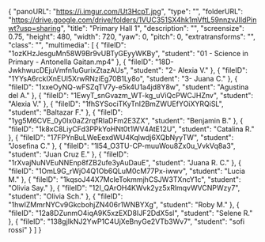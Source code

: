 {
      "panoURL": "https://i.imgur.com/Ut3HcpT.jpg",
      "type": "",
      "folderURL": "https://drive.google.com/drive/folders/1VUC351SX4hk1mVftL59nnzvJIIdPinwt?usp=sharing",
      "title": "Primary Hall 1",
      "description": "",
      "screensize": 0.75,
      "height": 480,
      "width": 720,
      "yaw": 0,
      "pitch": 0,
      "extratransforms": "",
      "class": "",
      "multimedia": [
         {
            "fileID": "1ozKHzJesguMn58W9Br9vUBTyGEyyWKBy",
            "student": "01 - Science in Primary - Antonella Gaitan.mp4"
         },
         {
            "fileID": "18D-JwkhwucDEjuVmfn1uGurixZtazAUs",
            "student": "2- Alexia V."
         },
         {
            "fileID": "1YYsA6rckIXnEUl5XrwRNziEg70B1Ly8o",
            "student": "3- Juana C."
         },
         {
            "fileID": "1xxeOyNQ-wFSZqTV7y-e5k4U1a4jd8Y8w",
            "student": "Agustina del A."
         },
         {
            "fileID": "1EwyT_snGvazm_WT-kg_uViQcPWCJHZnv",
            "student": "Alexia V."
         },
         {
            "fileID": "1fhSYSociTKyTnI2BmZWUEfYOiXYRQiSL",
            "student": "Baltazar F."
         },
         {
            "fileID": "1yg5M6CVE_0y0Ix0aZ2rqfRIaDFm2E3ZX",
            "student": "Benjamin B."
         },
         {
            "fileID": "1k8xC8LiyCFd3PPkYoHNt0t1WV4AtE12U",
            "student": "Catalina R."
         },
         {
            "fileID": "17FPYnBuLWeEexdWU4Kqlwdj6XQbNyyTW",
            "student": "Josefina C."
         },
         {
            "fileID": "1l54_O3TU-CP-muuWou8Zx0u_VvkVq8a3",
            "student": "Juan Cruz E."
         },
         {
            "fileID": "1rXvajNuNVEuNNEnp8fZB2ufe3yAuDauE",
            "student": "Juana R. C."
         },
         {
            "fileID": "1OmL9G_rWjO4Q1Ob6QLuM0cM77Px-iwwv",
            "student": "Lucia M."
         },
         {
            "fileID": "1kqsoJ44X7McleTokmmjhCSJW3TXncY1c",
            "student": "Olivia Say."
         },
         {
            "fileID": "12I_QArOH4KWvk2yz5xRlmqvWVCNPWzy7",
            "student": "Olivia Sch."
         },
         {
            "fileID": "1hwIZMmrNYCv9GkcbohjZN406r1WNBYXg",
            "student": "Roby M."
         },
         {
            "fileID": "12a8DZunmO4iqA9K5xzEXD8IJF2DdX5sl",
            "student": "Selene R."
         },
         {
            "fileID": "138gjIkNJ2YwP1C4UjXeBnyGe2VTb3Wv7",
            "student": "sofi rossi"
         }
      ]
   }